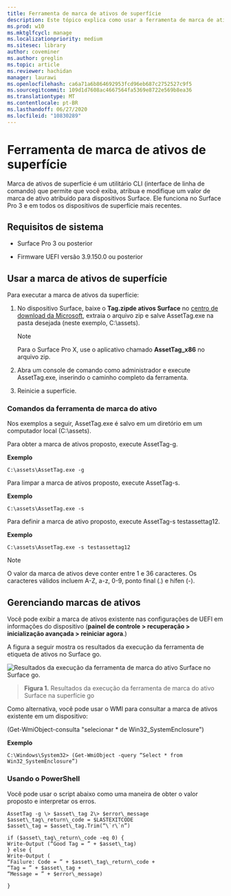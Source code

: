 ```yaml
---
title: Ferramenta de marca de ativos de superfície
description: Este tópico explica como usar a ferramenta de marca de ativo de superfície.
ms.prod: w10
ms.mktglfcycl: manage
ms.localizationpriority: medium
ms.sitesec: library
author: coveminer
ms.author: greglin
ms.topic: article
ms.reviewer: hachidan
manager: laurawi
ms.openlocfilehash: ca6a71a6b864692953fcd96eb687c2752527c9f5
ms.sourcegitcommit: 109d1d7608ac4667564fa5369e8722e569b8ea36
ms.translationtype: MT
ms.contentlocale: pt-BR
ms.lasthandoff: 06/27/2020
ms.locfileid: "10830289"
---
```

# Ferramenta de marca de ativos de superfície

Marca de ativos de superfície é um utilitário CLI (interface de linha de comando) que permite que você exiba, atribua e modifique um valor de marca de ativo atribuído para dispositivos Surface. Ele funciona no Surface Pro 3 e em todos os dispositivos de superfície mais recentes.

##  <a name="system-requirements"></a>Requisitos de sistema

- Surface Pro 3 ou posterior

- Firmware UEFI versão 3.9.150.0 ou posterior

##  <a name="using-surface-asset-tag-"></a>Usar a marca de ativos de superfície 

Para executar a marca de ativos da superfície:

1.  No dispositivo Surface, baixe o **Tag.zipde ativos Surface** no [centro de download da Microsoft](https://www.microsoft.com/download/details.aspx?id=46703), extraia o arquivo zip e salve AssetTag.exe na pasta desejada (neste exemplo, C:\\assets).

    > [!NOTE]
    > Para o Surface Pro X, use o aplicativo chamado **AssetTag_x86** no arquivo zip. 

2.  Abra um console de comando como administrador e execute AssetTag.exe, inserindo o caminho completo da ferramenta.

3.  Reinicie a superfície.

###  <a name="asset-tag-tool-commands"></a>Comandos da ferramenta de marca do ativo   
Nos exemplos a seguir, AssetTag.exe é salvo em um diretório em um computador local (C:\assets). 

Para obter a marca de ativos proposto, execute AssetTag-g.

**Exemplo**

   ```
 C:\assets\AssetTag.exe -g
  ```
 
 Para limpar a marca de ativos proposto, execute AssetTag-s.
 
 **Exemplo**
 
   ```
C:\assets\AssetTag.exe -s
  ```
Para definir a marca de ativo proposto, execute AssetTag-s testassettag12.

**Exemplo**

```
C:\assets\AssetTag.exe -s testassettag12
```

>[!NOTE]
>O valor da marca de ativos deve conter entre 1 e 36 caracteres. Os caracteres válidos incluem A-Z, a-z, 0-9, ponto final (.) e hífen (-).


##  <a name="managing-asset-tags"></a>Gerenciando marcas de ativos

Você pode exibir a marca de ativos existente nas configurações de UEFI em informações do dispositivo (**painel de controle > recuperação > inicialização avançada > reiniciar agora**.)

A figura a seguir mostra os resultados da execução da ferramenta de etiqueta de ativos no Surface go.

![Resultados da execução da ferramenta de marca do ativo Surface no Surface go.
](images/assettag-fig1.png)

> **Figura 1.** Resultados da execução da ferramenta de marca do ativo Surface na superfície go

Como alternativa, você pode usar o WMI para consultar a marca de ativos existente em um dispositivo:

(Get-WmiObject-consulta "selecionar * de Win32_SystemEnclosure")

**Exemplo**

   ```
C:\Windows\System32> (Get-WmiObject -query “Select * from Win32_SystemEnclosure”)
  ```
  
###  <a name="using-powershell"></a>Usando o PowerShell

Você pode usar o script abaixo como uma maneira de obter o valor proposto e interpretar os erros.

 ```
AssetTag -g \> $asset\_tag 2\> $error\_message  
$asset\_tag\_return\_code = $LASTEXITCODE  
$asset\_tag = $asset\_tag.Trim(“\`r\`n”)

if ($asset\_tag\_return\_code -eq 0) {  
Write-Output (“Good Tag = ” + $asset\_tag)  
} else {  
Write-Output (  
“Failure: Code = ” + $asset\_tag\_return\_code +  
“Tag = ” + $asset\_tag +  
“Message = ” + $error\_message)

}
 ```
